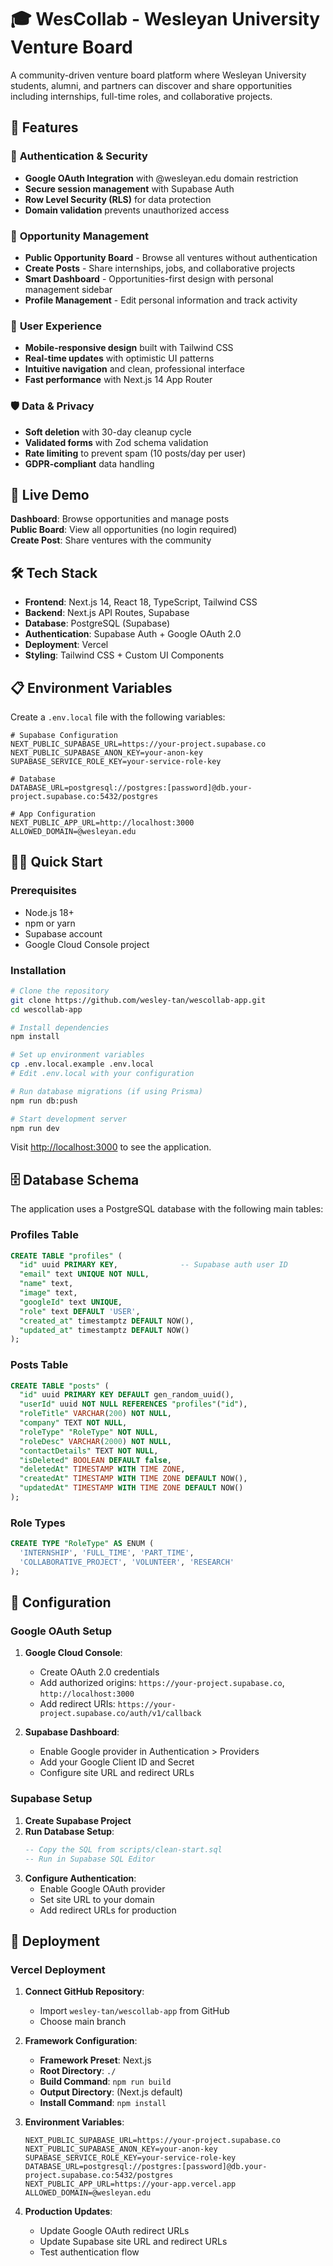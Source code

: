 # 🎓 WesCollab - Wesleyan University Venture Board

A community-driven venture board platform where Wesleyan University students, alumni, and partners can discover and share opportunities including internships, full-time roles, and collaborative projects.

## 🌟 Features

### 🔐 **Authentication & Security**
- **Google OAuth Integration** with @wesleyan.edu domain restriction
- **Secure session management** with Supabase Auth
- **Row Level Security (RLS)** for data protection
- **Domain validation** prevents unauthorized access

### 💼 **Opportunity Management**
- **Public Opportunity Board** - Browse all ventures without authentication
- **Create Posts** - Share internships, jobs, and collaborative projects
- **Smart Dashboard** - Opportunities-first design with personal management sidebar
- **Profile Management** - Edit personal information and track activity

### 🎨 **User Experience**
- **Mobile-responsive design** built with Tailwind CSS
- **Real-time updates** with optimistic UI patterns
- **Intuitive navigation** and clean, professional interface
- **Fast performance** with Next.js 14 App Router

### 🛡️ **Data & Privacy**
- **Soft deletion** with 30-day cleanup cycle
- **Validated forms** with Zod schema validation
- **Rate limiting** to prevent spam (10 posts/day per user)
- **GDPR-compliant** data handling

## 🚀 Live Demo

**Dashboard**: Browse opportunities and manage posts  
**Public Board**: View all opportunities (no login required)  
**Create Post**: Share ventures with the community

## 🛠️ Tech Stack

- **Frontend**: Next.js 14, React 18, TypeScript, Tailwind CSS
- **Backend**: Next.js API Routes, Supabase
- **Database**: PostgreSQL (Supabase)
- **Authentication**: Supabase Auth + Google OAuth 2.0
- **Deployment**: Vercel
- **Styling**: Tailwind CSS + Custom UI Components

## 📋 Environment Variables

Create a `.env.local` file with the following variables:

```env
# Supabase Configuration
NEXT_PUBLIC_SUPABASE_URL=https://your-project.supabase.co
NEXT_PUBLIC_SUPABASE_ANON_KEY=your-anon-key
SUPABASE_SERVICE_ROLE_KEY=your-service-role-key

# Database
DATABASE_URL=postgresql://postgres:[password]@db.your-project.supabase.co:5432/postgres

# App Configuration  
NEXT_PUBLIC_APP_URL=http://localhost:3000
ALLOWED_DOMAIN=@wesleyan.edu
```

## 🏃‍♂️ Quick Start

### Prerequisites
- Node.js 18+ 
- npm or yarn
- Supabase account
- Google Cloud Console project

### Installation

```bash
# Clone the repository
git clone https://github.com/wesley-tan/wescollab-app.git
cd wescollab-app

# Install dependencies
npm install

# Set up environment variables
cp .env.local.example .env.local
# Edit .env.local with your configuration

# Run database migrations (if using Prisma)
npm run db:push

# Start development server
npm run dev
```

Visit [http://localhost:3000](http://localhost:3000) to see the application.

## 🗄️ Database Schema

The application uses a PostgreSQL database with the following main tables:

### **Profiles Table**
```sql
CREATE TABLE "profiles" (
  "id" uuid PRIMARY KEY,              -- Supabase auth user ID
  "email" text UNIQUE NOT NULL,
  "name" text,
  "image" text,
  "googleId" text UNIQUE,
  "role" text DEFAULT 'USER',
  "created_at" timestamptz DEFAULT NOW(),
  "updated_at" timestamptz DEFAULT NOW()
);
```

### **Posts Table**
```sql
CREATE TABLE "posts" (
  "id" uuid PRIMARY KEY DEFAULT gen_random_uuid(),
  "userId" uuid NOT NULL REFERENCES "profiles"("id"),
  "roleTitle" VARCHAR(200) NOT NULL,
  "company" TEXT NOT NULL,
  "roleType" "RoleType" NOT NULL,
  "roleDesc" VARCHAR(2000) NOT NULL,
  "contactDetails" TEXT NOT NULL,
  "isDeleted" BOOLEAN DEFAULT false,
  "deletedAt" TIMESTAMP WITH TIME ZONE,
  "createdAt" TIMESTAMP WITH TIME ZONE DEFAULT NOW(),
  "updatedAt" TIMESTAMP WITH TIME ZONE DEFAULT NOW()
);
```

### **Role Types**
```sql
CREATE TYPE "RoleType" AS ENUM (
  'INTERNSHIP', 'FULL_TIME', 'PART_TIME', 
  'COLLABORATIVE_PROJECT', 'VOLUNTEER', 'RESEARCH'
);
```

## 🔧 Configuration

### Google OAuth Setup

1. **Google Cloud Console**:
   - Create OAuth 2.0 credentials
   - Add authorized origins: `https://your-project.supabase.co`, `http://localhost:3000`
   - Add redirect URIs: `https://your-project.supabase.co/auth/v1/callback`

2. **Supabase Dashboard**:
   - Enable Google provider in Authentication > Providers
   - Add your Google Client ID and Secret
   - Configure site URL and redirect URLs

### Supabase Setup

1. **Create Supabase Project**
2. **Run Database Setup**:
   ```sql
   -- Copy the SQL from scripts/clean-start.sql
   -- Run in Supabase SQL Editor
   ```
3. **Configure Authentication**:
   - Enable Google OAuth provider
   - Set site URL to your domain
   - Add redirect URLs for production

## 🚢 Deployment

### Vercel Deployment

1. **Connect GitHub Repository**:
   - Import `wesley-tan/wescollab-app` from GitHub
   - Choose main branch

2. **Framework Configuration**:
   - **Framework Preset**: Next.js
   - **Root Directory**: `./`
   - **Build Command**: `npm run build`
   - **Output Directory**: (Next.js default)
   - **Install Command**: `npm install`

3. **Environment Variables**:
   ```env
   NEXT_PUBLIC_SUPABASE_URL=https://your-project.supabase.co
   NEXT_PUBLIC_SUPABASE_ANON_KEY=your-anon-key
   SUPABASE_SERVICE_ROLE_KEY=your-service-role-key
   DATABASE_URL=postgresql://postgres:[password]@db.your-project.supabase.co:5432/postgres
   NEXT_PUBLIC_APP_URL=https://your-app.vercel.app
   ALLOWED_DOMAIN=@wesleyan.edu
   ```

4. **Production Updates**:
   - Update Google OAuth redirect URLs
   - Update Supabase site URL and redirect URLs
   - Test authentication flow

